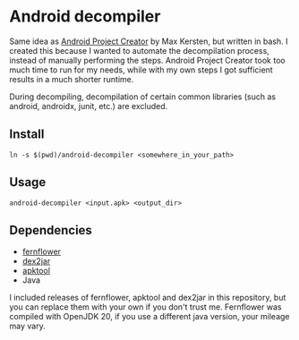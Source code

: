 # Android decompiler

Same idea as [Android Project Creator](https://github.com/ThisIsLibra/AndroidProjectCreator) by Max Kersten, but written in bash.
I created this because I wanted to automate the decompilation process, instead of manually performing the steps.
Android Project Creator took too much time to run for my needs, while with my own steps I got sufficient results in a much shorter runtime.

During decompiling, decompilation of certain common libraries (such as android, androidx, junit, etc.) are excluded.

## Install

```
ln -s $(pwd)/android-decompiler <somewhere_in_your_path>
```

## Usage

```
android-decompiler <input.apk> <output_dir>
```

## Dependencies

* [fernflower](https://github.com/fesh0r/fernflower)
* [dex2jar](https://github.com/pxb1988/dex2jar)
* [apktool](https://apktool.org)
* Java

I included releases of fernflower, apktool and dex2jar in this repository, but you can replace them with your own if you don't trust me.
Fernflower was compiled with OpenJDK 20, if you use a different java version, your mileage may vary.
